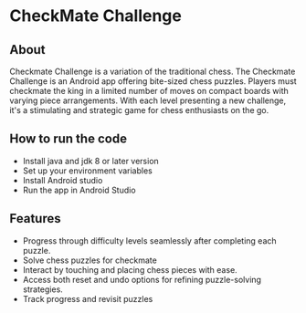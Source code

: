 # CheckMate Challenge

## About
Checkmate Challenge is a variation of the traditional chess. The Checkmate Challenge is an Android app offering bite-sized chess puzzles. Players must checkmate the king in a limited number of moves on compact boards with varying piece arrangements. With each level presenting a new challenge, it's a stimulating and strategic game for chess enthusiasts on the go.

## How to run the code
- Install java and jdk 8 or later version
- Set up your environment variables
- Install Android studio
- Run the app in Android Studio

## Features
-  Progress through difficulty levels seamlessly after completing each puzzle.
-  Solve chess puzzles for checkmate
-  Interact by touching and placing chess pieces with ease.
-  Access both reset and undo options for refining puzzle-solving strategies.
-  Track progress and revisit puzzles
